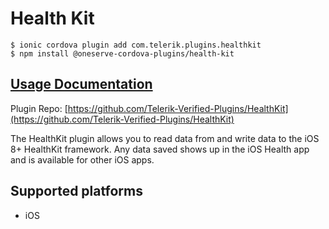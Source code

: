 # Health Kit

```
$ ionic cordova plugin add com.telerik.plugins.healthkit
$ npm install @oneserve-cordova-plugins/health-kit
```

## [Usage Documentation](https://oneserve.gitbook.io/oneserve-cordova-plugins/plugins/health-kit/)

Plugin Repo: [https://github.com/Telerik-Verified-Plugins/HealthKit](https://github.com/Telerik-Verified-Plugins/HealthKit)

The HealthKit plugin allows you to read data from and write data to the iOS 8+ HealthKit framework.
Any data saved shows up in the iOS Health app and is available for other iOS apps.

## Supported platforms

- iOS
  


